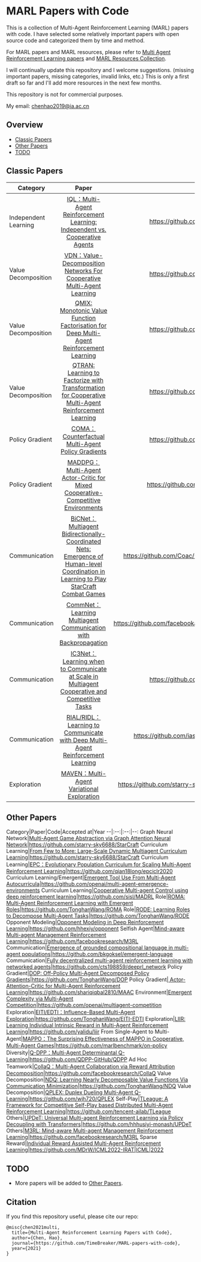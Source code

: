 # MARL Papers with Code
This is a collection of Multi-Agent Reinforcement Learning (MARL) papers with code. I have selected some relatively important papers with open source code and categorized them by time and method.

For MARL papers and MARL resources, please refer to [Multi Agent Reinforcement Learning papers](https://github.com/TimeBreaker/Multi-Agent-Reinforcement-Learning-papers) and [MARL Resources Collection](https://github.com/TimeBreaker/MARL-resources-collection).

I will continually update this repository and I welcome suggestions. (missing important papers, missing categories, invalid links, etc.) This is only a first draft so far and I'll add more resources in the next few months.

This repository is not for commercial purposes.

My email: chenhao2019@ia.ac.cn

## Overview
* [Classic Papers](https://github.com/TimeBreaker/MARL-papers-with-code#classic-papers)
* [Other Papers](https://github.com/TimeBreaker/MARL-papers-with-code#other-papers)
* [TODO](https://github.com/TimeBreaker/MARL-papers-with-code#todo)

## Classic Papers
Category|Paper|Code
--|:--:|--:
Independent Learning|[IQL：Multi-Agent Reinforcement Learning: Independent vs. Cooperative Agents](https://citeseerx.ist.psu.edu/viewdoc/download?doi=10.1.1.84.3701&rep=rep1&type=pdf)|https://github.com/oxwhirl/pymarl
Value Decomposition|[VDN：Value-Decomposition Networks For Cooperative Multi-Agent Learning](https://arxiv.org/pdf/1706.05296)|https://github.com/oxwhirl/pymarl
Value Decomposition|[QMIX: Monotonic Value Function Factorisation for Deep Multi-Agent Reinforcement Learning](http://proceedings.mlr.press/v80/rashid18a/rashid18a.pdf)|https://github.com/oxwhirl/pymarl
Value Decomposition|[QTRAN: Learning to Factorize with Transformation for Cooperative Multi-Agent Reinforcement Learning](https://arxiv.org/abs/1905.05408)|https://github.com/oxwhirl/pymarl
Policy Gradient|[COMA：Counterfactual Multi-Agent Policy Gradients](https://arxiv.org/abs/1705.08926)|https://github.com/oxwhirl/pymarl
Policy Gradient|[MADDPG：Multi-Agent Actor-Critic for Mixed Cooperative-Competitive Environments](https://arxiv.org/pdf/1706.02275.pdf&quot;&gt;Multi-Agent)|https://github.com/openai/maddpg
Communication|[BiCNet：Multiagent Bidirectionally-Coordinated Nets: Emergence of Human-level Coordination in Learning to Play StarCraft Combat Games](https://arxiv.org/abs/1703.10069)|https://github.com/Coac/CommNet-BiCnet
Communication|[CommNet：Learning Multiagent Communication with Backpropagation](https://arxiv.org/abs/1605.07736)|https://github.com/facebookarchive/CommNet
Communication|[IC3Net：Learning when to Communicate at Scale in Multiagent Cooperative and Competitive Tasks](https://arxiv.org/abs/1812.09755)|https://github.com/IC3Net/IC3Net
Communication|[RIAL/RIDL：Learning to Communicate with Deep Multi-Agent Reinforcement Learning](https://arxiv.org/abs/1605.06676)|https://github.com/iassael/learning-to-communicate
Exploration|[MAVEN：Multi-Agent Variational Exploration](https://arxiv.org/pdf/1910.07483)|https://github.com/starry-sky6688/StarCraft

## Other Papers
Category|Paper|Code|Accepted at|Year
--|:--:|:--:|--:
Graph Neural Network|[Multi-Agent Game Abstraction via Graph Attention Neural Network](https://ojs.aaai.org/index.php/AAAI/article/view/6211/6067)|https://github.com/starry-sky6688/StarCraft
Curriculum Learning|[From Few to More: Large-Scale Dynamic Multiagent Curriculum Learning](https://arxiv.org/abs/1909.02790)|https://github.com/starry-sky6688/StarCraft
Curriculum Learning|[EPC：Evolutionary Population Curriculum for Scaling Multi-Agent Reinforcement Learning](https://arxiv.org/pdf/2003.10423)|https://github.com/qian18long/epciclr2020
Curriculum Learning/Emergent|[Emergent Tool Use From Multi-Agent Autocurricula](https://arxiv.org/pdf/1909.07528)|https://github.com/openai/multi-agent-emergence-environments
Curriculum Learning|[Cooperative Multi-agent Control using deep reinforcement learning](http://ala2017.it.nuigalway.ie/papers/ALA2017_Gupta.pdf)|https://github.com/sisl/MADRL
Role|[ROMA: Multi-Agent Reinforcement Learning with Emergent Roles](https://openreview.net/pdf?id=RQP2wq-dbkz)|https://github.com/TonghanWang/ROMA
Role|[RODE: Learning Roles to Decompose Multi-Agent Tasks](https://arxiv.org/pdf/2010.01523)|https://github.com/TonghanWang/RODE
Opponent Modeling|[Opponent Modeling in Deep Reinforcement Learning](https://arxiv.org/abs/1609.05559)|https://github.com/hhexiy/opponent
Selfish Agent|[Mind-aware Multi-agent Management Reinforcement Learning](https://arxiv.org/pdf/1810.00147)|https://github.com/facebookresearch/M3RL
Communication|[Emergence of grounded compositional language in multi-agent populations](https://ojs.aaai.org/index.php/AAAI/article/download/11492/11351)|https://github.com/bkgoksel/emergent-language
Communication|[Fully decentralized multi-agent reinforcement learning with networked agents](http://proceedings.mlr.press/v80/zhang18n/zhang18n.pdf)|https://github.com/cts198859/deeprl_network
Policy Gradient|[DOP: Off-Policy Multi-Agent Decomposed Policy Gradients](https://arxiv.org/abs/2007.12322)|https://github.com/TonghanWang/DOP
Policy Gradient|[ Actor-Attention-Critic for Multi-Agent Reinforcement Learning](https://arxiv.org/abs/1810.02912)|https://github.com/shariqiqbal2810/MAAC
Environment|[Emergent Complexity via Multi-Agent Competition](https://arxiv.org/pdf/1710.03748.pdf%3Cp%3EKEYWORDS:&nbsp;Artificial)|https://github.com/openai/multiagent-competition
Exploration|[EITI/EDTI：Influence-Based Multi-Agent Exploration](https://arxiv.org/pdf/1910.05512)|https://github.com/TonghanWang/EITI-EDTI
Exploration|[LIIR: Learning Individual Intrinsic Reward in Multi-Agent Reinforcement Learning](http://papers.neurips.cc/paper/8691-liir-learning-individual-intrinsic-reward-in-multi-agent-reinforcement-learning.pdf)|https://github.com/yalidu/liir
From Single-Agent to Multi-Agent|[MAPPO：The Surprising Effectiveness of MAPPO in Cooperative, Multi-Agent Games](https://arxiv.org/pdf/2103.01955)|https://github.com/marlbenchmark/on-policy
Diversity|[Q-DPP：Multi-Agent Determinantal Q-Learning](http://proceedings.mlr.press/v119/yang20i/yang20i.pdf)|https://github.com/QDPP-GitHub/QDPP
Ad Hoc Teamwork|[CollaQ：Multi-Agent Collaboration via Reward Attribution Decomposition](https://arxiv.org/pdf/2010.08531)|https://github.com/facebookresearch/CollaQ
Value Decomposition|[NDQ: Learning Nearly Decomposable Value Functions Via Communication Minimization](https://arxiv.org/abs/1910.05366v1)|https://github.com/TonghanWang/NDQ
Value Decomposition|[QPLEX: Duplex Dueling Multi-Agent Q-Learning](https://arxiv.org/abs/2008.01062)|https://github.com/wjh720/QPLEX
Self-Play|[TLeague: A Framework for Competitive Self-Play based Distributed Multi-Agent Reinforcement Learning](https://arxiv.org/pdf/2011.12895)|https://github.com/tencent-ailab/TLeague
Others|[UPDeT: Universal Multi-agent Reinforcement Learning via Policy Decoupling with Transformers](https://openreview.net/forum?id=v9c7hr9ADKx)|https://github.com/hhhusiyi-monash/UPDeT
Others|[M3RL: Mind-aware Multi-agent Management Reinforcement Learning](https://arxiv.org/pdf/1810.00147)|https://github.com/facebookresearch/M3RL
Sparse Reward|[Individual Reward Assisted Multi-Agent Reinforcement Learning](https://proceedings.mlr.press/v162/wang22ao/wang22ao.pdf)|https://github.com/MDrW/ICML2022-IRAT|ICML|2022

## TODO
* More papers will be added to [Other Papers](https://github.com/TimeBreaker/MARL-papers-with-code#other-papers).

## Citation

If you find this repository useful, please cite our repo:
```
@misc{chen2021multi,
  title={Multi-Agent Reinforcement Learning Papers with Code},
  author={Chen, Hao},
  journal={https://github.com/TimeBreaker/MARL-papers-with-code},
  year={2021}
}
```